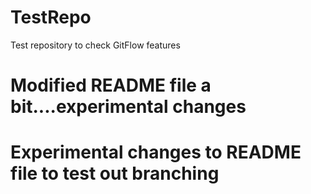 # TestRepo
Test repository to check GitFlow features

# Modified README file a bit....experimental changes

# Experimental changes to README file to test out branching

